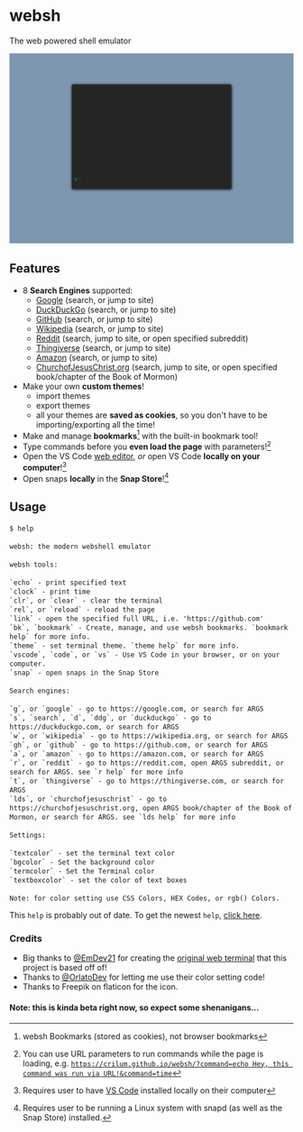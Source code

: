 # websh

The web powered shell emulator

![websh gif](pics/websh-showoff.gif)

## Features
- 8 **Search Engines** supported:
  - [Google](https://google.com) (search, or jump to site)
  - [DuckDuckGo](https://duckduckgo.com) (search, or jump to site)
  - [GitHub](https://github.com) (search, or jump to site)
  - [Wikipedia](https://wikipedia.org) (search, or jump to site)
  - [Reddit](https://reddit.com) (search, jump to site, or open specified subreddit)
  - [Thingiverse](https://thingiverse.com) (search, or jump to site)
  - [Amazon](https://amazon.com) (search, or jump to site)
  - [ChurchofJesusChrist.org](https://churchofjesuschrist.org) (search, jump to site, or open specified book/chapter of the Book of Mormon)
- Make your own **custom themes**!
  - import themes
  - export themes
  - all your themes are **saved as cookies**, so you don't have to be importing/exporting all the time!
- Make and manage **bookmarks**[^1] with the built-in bookmark tool!
- Type commands before you **even load the page** with parameters![^2]
- Open the VS Code [web editor](https://vscode.dev), *or* open VS Code **locally on your computer**![^3]
- Open snaps **locally** in the **Snap Store**![^4]
## Usage
```
$ help

websh: the modern webshell emulator

websh tools:

`echo` - print specified text
`clock` - print time
`clr`, or `clear` - clear the terminal
`rel`, or `reload` - reload the page
`link` - open the specified full URL, i.e. 'https://github.com'
`bk`, `bookmark` - Create, manage, and use websh bookmarks. `bookmark help` for more info.
`theme` - set terminal theme. `theme help` for more info.
`vscode`, `code`, or `vs` - Use VS Code in your browser, or on your computer.
`snap` - open snaps in the Snap Store

Search engines:

`g`, or `google` - go to https://google.com, or search for ARGS
`s`, `search`, `d`, `ddg`, or `duckduckgo` - go to https://duckduckgo.com, or search for ARGS
`w`, or `wikipedia` - go to https://wikipedia.org, or search for ARGS
`gh`, or `github` - go to https://github.com, or search for ARGS
`a`, or `amazon` - go to https://amazon.com, or search for ARGS
`r`, or `reddit` - go to https://reddit.com, open ARGS subreddit, or search for ARGS. see `r help` for more info
`t`, or `thingiverse` - go to https://thingiverse.com, or search for ARGS
`lds`, or `churchofjesuschrist` - go to https://churchofjesuschrist.org, open ARGS book/chapter of the Book of Mormon, or search for ARGS. see `lds help` for more info

Settings:

`textcolor` - set the terminal text color
`bgcolor` - Set the background color
`termcolor` - Set the Terminal color
`textboxcolor` - set the color of text boxes

Note: for color setting use CSS Colors, HEX Codes, or rgb() Colors.
```
This `help` is probably out of date. To get the newest `help`, [click here](https://crilum.github.io/websh/?command=help).

### Credits
- Big thanks to [@EmDev21](https://github.com/EmDev21) for creating the [original web terminal](https://github.com/EmDev21/Dollar) that this project is based off of!
- Thanks to [@OrlatoDev](https://github.com/OrlatoDev) for letting me use their color setting code!
- Thanks to Freepik on flaticon for the icon.


#### Note: this is kinda beta right now, so expect some shenanigans...

[^1]: websh Bookmarks (stored as cookies), not browser bookmarks
[^2]: You can use URL parameters to run commands while the page is loading, e.g. [`https://crilum.github.io/websh/?command=echo Hey, this command was run via URL!&command=time`](https://crilum.github.io/websh/?command=echo%20Hey,%20this%20command%20was%20run%20via%20URL!&command=time)
[^3]: Requires user to have [VS Code](https://code.visualstudio.com) installed locally on their computer
[^4]: Requires user to be running a Linux system with snapd (as well as the Snap Store) installed. 
